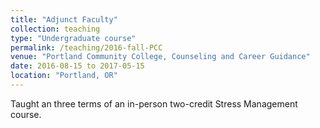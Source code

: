 ```yaml
---
title: "Adjunct Faculty"
collection: teaching
type: "Undergraduate course"
permalink: /teaching/2016-fall-PCC
venue: "Portland Community College, Counseling and Career Guidance"
date: 2016-08-15 to 2017-05-15
location: "Portland, OR"
---
```


Taught an three terms of an in-person two-credit Stress Management course.